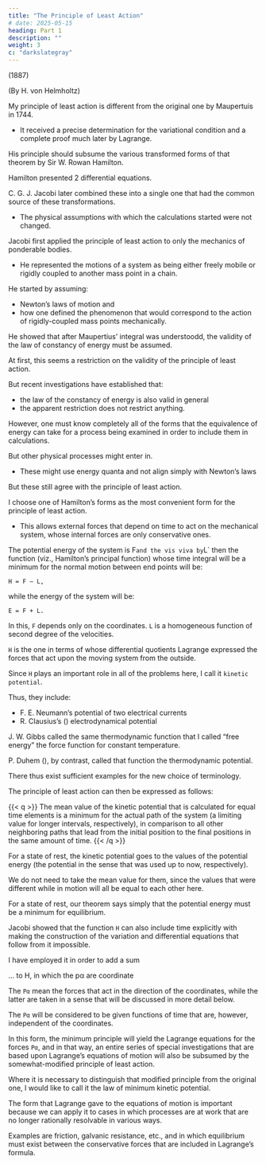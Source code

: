 ```yaml
---
title: "The Principle of Least Action"
# date: 2025-05-15
heading: Part 1
description: ""
weight: 3
c: "darkslategray"
---
```



(1887)

(By H. von Helmholtz)


My principle of least action is different from the original one by Maupertuis in 1744.
- It received a precise determination for the variational condition and a complete proof much later by Lagrange. 

His principle should subsume the various transformed forms of that theorem by Sir W. Rowan Hamilton.

Hamilton presented 2 differential equations.

C. G. J. Jacobi later combined these into a single one that had the common source of these transformations.
- The physical assumptions with which the calculations started were not changed.

Jacobi first applied the principle of least action to only the mechanics of ponderable bodies.
- He represented the motions of a system as being either freely mobile or rigidly coupled to another mass point in a chain.

He started by assuming:
- Newton’s laws of motion and
- how one defined the phenomenon that would correspond to the action of rigidly-coupled mass points mechanically.

He showed that after Maupertius’ integral was understoodd, the validity of the law of constancy of energy must be assumed.

At first, this seems a restriction on the validity of the principle of least action. 

But recent investigations have established that:
- the law of the constancy of energy is also valid in general
- the apparent restriction does not restrict anything.

However, one must know completely all of the forms that the equivalence of energy can take for a process being examined in order to include them in calculations. 

But other physical processes might enter in.
- These might use energy quanta and not align simply with Newton’s laws

But these still agree with the principle of least action.

I choose one of Hamilton’s forms as the most convenient form for the principle of least action.
- This allows external forces that depend on time to act on the mechanical system, whose internal forces are only conservative ones. 

The potential energy of the system is F` and the vis viva by `L` then the function (viz., Hamilton’s principal function) whose time integral will be a minimum for the normal motion between end points will be:

```
H = F – L,
```


while the energy of the system will be:

```
E = F + L.
```

In this, `F` depends only on the coordinates. `L` is a homogeneous function of second degree of the velocities.

`H` is the one in terms of whose differential quotients Lagrange expressed the forces that act upon the moving system from the outside.

Since `H` plays an important role in all of the problems here, I call it `kinetic potential`.

Thus, they include:
- F. E. Neumann’s potential of two electrical currents 
- R. Clausius’s () electrodynamical potential

J. W. Gibbs called the same thermodynamic function that I called “free energy” the force function for constant temperature.

P. Duhem (), by contrast, called that function the thermodynamic potential. 

There thus exist sufficient examples for the new choice of terminology.

The principle of least action can then be expressed as follows:

{{< q >}}
The mean value of the kinetic potential that is calculated for equal time elements is a minimum for the actual path of the system (a limiting value for longer intervals, respectively), in comparison to all other neighboring paths that lead from the initial position to the final positions in the same amount of time.
{{< /q >}}

For a state of rest, the kinetic potential goes to the values of the potential energy (the potential in the sense that was used up to now, respectively). 

We do not need to take the mean value for them, since the values that were different while in motion will all be equal to each other here. 

For a state of rest, our theorem says simply that the potential energy must be a minimum for equilibrium.

Jacobi showed that the function `H` can also include time explicitly with making the construction of the variation and differential equations that follow from it impossible. 

I have employed it in order to add a sum 

<!-- [ ] P p α α ∑ ⋅  -->

... to H, in which the pα are coordinate

The `Pα` mean the forces that act in the direction of the coordinates, while the latter are taken in a sense that will be discussed in more detail below. 

The `Pα` will be considered to be given functions of time that are, however, independent of the coordinates. 

In this form, the minimum principle will yield the Lagrange equations for the forces `Pα`, and in that way, an entire series of special investigations that are based upon Lagrange’s equations of motion will also be subsumed by the somewhat-modified principle of least action. 

Where it is necessary to distinguish that modified principle from the original one, I would like to call it the law of minimum kinetic potential.

The form that Lagrange gave to the equations of motion is important because we can apply it to cases in which processes are at work that are no longer rationally resolvable in various ways.

Examples are friction, galvanic resistance, etc., and in which equilibrium must exist between the conservative forces that are included in Lagrange’s formula.
